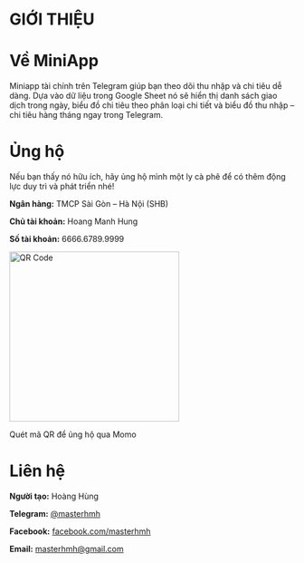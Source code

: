    <head>
  <style>
    #qrImage {
      width: 300px;
      height: 300px;
    }
  </style>
</head>
   <h1>GIỚI THIỆU</h1>
      <div class="info-section">
        <div class="info-card">
          <h1>Về MiniApp</h1>
          <p class="custom-text">
            Miniapp tài chính trên Telegram giúp bạn theo dõi thu nhập và chi tiêu dễ dàng. Dựa vào dữ liệu trong Google Sheet nó sẽ hiển thị danh sách giao dịch trong ngày, biểu đồ chi tiêu theo phân loại chi tiết và biểu đồ thu nhập – chi tiêu hàng tháng ngay trong Telegram. 
          </p>
        </div>
        <div class="info-card">
          <h1>Ủng hộ</h1>
          <p class="custom-text">
            Nếu bạn thấy nó hữu ích, hãy ủng hộ mình một ly cà phê để có thêm động lực duy trì và phát triển nhé!
          </p>
          <p><i class="fas fa-university" style="color: var(--accent-color);"></i><strong>Ngân hàng:</strong> TMCP Sài Gòn – Hà Nội (SHB)</p>
          <p><i class="fas fa-user" style="color: var(--accent-color);"></i><strong>Chủ tài khoản:</strong> Hoang Manh Hung</p>
          <p><i class="fas fa-credit-card" style="color: var(--accent-color);"></i><strong>Số tài khoản:</strong> 6666.6789.9999</p>
        </div>
        <div class="qr-container">
            <div class="qr-frame">
            <img id="qrImage" src="https://i.pinimg.com/736x/7c/13/53/7c135389e26cbc6460626deb9e2aa5c6.jpg" alt="QR Code" class="qr-image">
          </div>
          <p class="qr-caption">Quét mã QR để ủng hộ qua Momo</p>
        </div>
        <div class="info-card">
          <h1>Liên hệ</h1>
          <div class="contact-columns">
            <div class="contact-column">
              <p><i class="fas fa-user" style="color: var(--primary-color);"></i><strong>Người tạo:</strong> <span class="highlight-color">Hoàng Hùng</span></p>
              <p><i class="fab fa-telegram-plane" style="color: var(--primary-color);"></i><strong>Telegram:</strong> <a href="https://t.me/masterhmh" target="_blank">@masterhmh</a></p>
              <p><i class="fab fa-facebook" style="color: var(--primary-color);"></i><strong>Facebook:</strong> <a href="https://facebook.com/masterhmh" target="_blank">facebook.com/masterhmh</a></p>
              <p><i class="fas fa-envelope" style="color: var(--primary-color);"></i><strong>Email:</strong> <a href="mailto:masterhmh@gmail.com">masterhmh@gmail.com</a></p>
            </div>
          </div>
        </div>
      </div>
    </div>
</body>
</html>
